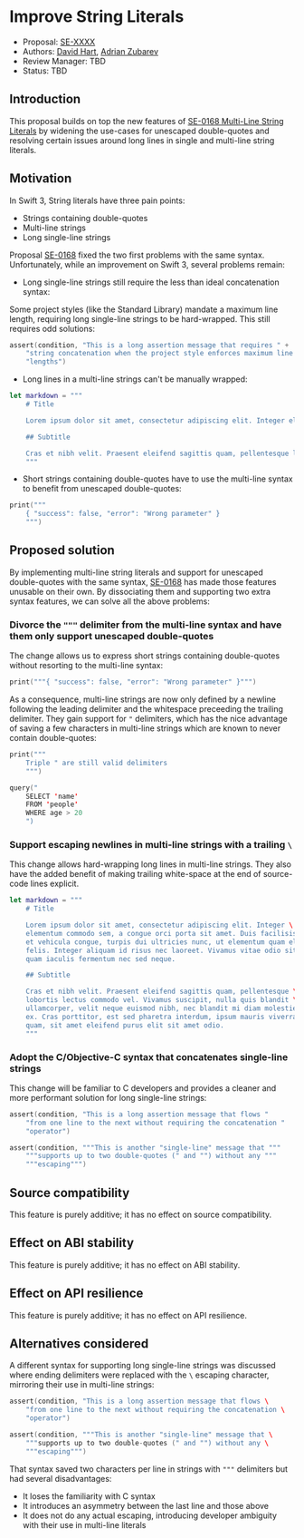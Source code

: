 # Improve String Literals

* Proposal: [SE-XXXX](XXXX-improve-string-literals.md)
* Authors: [David Hart](https://github.com/hartbit), [Adrian Zubarev](https://github.com/devandartist)
* Review Manager: TBD
* Status: TBD

## Introduction

This proposal builds on top the new features of [SE-0168 Multi-Line String Literals](0168-multi-line-string-literals.md) by widening the use-cases for unescaped double-quotes and resolving certain issues around long lines in single and multi-line string literals.

## Motivation

In Swift 3, String literals have three pain points:

* Strings containing double-quotes
* Multi-line strings
* Long single-line strings

Proposal [SE-0168](0168-multi-line-string-literals.md) fixed the two first problems with the same syntax. Unfortunately, while an improvement on Swift 3, several problems remain:

* Long single-line strings still require the less than ideal concatenation syntax:

Some project styles (like the Standard Library) mandate a maximum line length, requiring long single-line strings to be hard-wrapped. This still requires odd solutions:

```swift
assert(condition, "This is a long assertion message that requires " +
    "string concatenation when the project style enforces maximum line " +
    "lengths")
```

* Long lines in a multi-line strings can't be manually wrapped:

```swift
let markdown = """
    # Title

    Lorem ipsum dolor sit amet, consectetur adipiscing elit. Integer elementum commodo sem, a congue orci porta sit amet. Duis facilisis, est et vehicula congue, turpis dui ultricies nunc, ut elementum quam elit nec felis. Integer aliquam id risus nec laoreet. Vivamus vitae odio sit amet quam iaculis fermentum nec sed neque.

    ## Subtitle

    Cras et nibh velit. Praesent eleifend sagittis quam, pellentesque lobortis lectus commodo vel. Vivamus suscipit, nulla quis blandit ullamcorper, velit neque euismod nibh, nec blandit mi diam molestie ex. Cras porttitor, est sed pharetra interdum, ipsum mauris viverra quam, sit amet eleifend purus elit sit amet odio.
    """
```

* Short strings containing double-quotes have to use the multi-line syntax to benefit from unescaped double-quotes:

```swift
print("""
    { "success": false, "error": "Wrong parameter" }
    """)
```

## Proposed solution

By implementing multi-line string literals and support for unescaped double-quotes with the same syntax, [SE-0168](0168-multi-line-string-literals.md) has made those features unusable on their own. By dissociating them and supporting two extra syntax features, we can solve all the above problems:

### Divorce the `"""` delimiter from the multi-line syntax and have them only support unescaped double-quotes

The change allows us to express short strings containing double-quotes without resorting to the multi-line syntax:

```swift
print("""{ "success": false, "error": "Wrong parameter" }""")
```

As a consequence, multi-line strings are now only defined by a newline following the leading delimiter and the whitespace preceeding the trailing delimiter. They gain support for `"` delimiters, which has the nice advantage of saving a few characters in multi-line strings which are known to never contain double-quotes:

```swift
print("""
    Triple " are still valid delimiters
    """)

query("
    SELECT 'name'
    FROM 'people'
    WHERE age > 20
    ")
```

### Support escaping newlines in multi-line strings with a trailing `\`

This change allows hard-wrapping long lines in multi-line strings. They also have the added benefit of making trailing white-space at the end of source-code lines explicit.

```swift
let markdown = """
    # Title

    Lorem ipsum dolor sit amet, consectetur adipiscing elit. Integer \
    elementum commodo sem, a congue orci porta sit amet. Duis facilisis, est \
    et vehicula congue, turpis dui ultricies nunc, ut elementum quam elit nec \
    felis. Integer aliquam id risus nec laoreet. Vivamus vitae odio sit amet \
    quam iaculis fermentum nec sed neque.

    ## Subtitle

    Cras et nibh velit. Praesent eleifend sagittis quam, pellentesque \
    lobortis lectus commodo vel. Vivamus suscipit, nulla quis blandit \
    ullamcorper, velit neque euismod nibh, nec blandit mi diam molestie \
    ex. Cras porttitor, est sed pharetra interdum, ipsum mauris viverra \
    quam, sit amet eleifend purus elit sit amet odio.
    """
```

### Adopt the C/Objective-C syntax that concatenates single-line strings

This change will be familiar to C developers and provides a cleaner and more performant solution for long single-line strings:

```swift
assert(condition, "This is a long assertion message that flows "
    "from one line to the next without requiring the concatenation "
    "operator")

assert(condition, """This is another "single-line" message that """
    """supports up to two double-quotes (" and "") without any """
    """escaping""")
```

## Source compatibility

This feature is purely additive; it has no effect on source compatibility.

## Effect on ABI stability

This feature is purely additive; it has no effect on ABI stability.

## Effect on API resilience

This feature is purely additive; it has no effect on API resilience.

## Alternatives considered

A different syntax for supporting long single-line strings was discussed where ending delimiters were replaced with the `\` escaping character, mirroring their use in multi-line strings:

```swift
assert(condition, "This is a long assertion message that flows \
    "from one line to the next without requiring the concatenation \
    "operator")

assert(condition, """This is another "single-line" message that \
    """supports up to two double-quotes (" and "") without any \
    """escaping""")
```

That syntax saved two characters per line in strings with `"""` delimiters but had several disadvantages:

* It loses the familiarity with C syntax
* It introduces an asymmetry between the last line and those above
* It does not do any actual escaping, introducing developer ambiguity with their use in multi-line literals